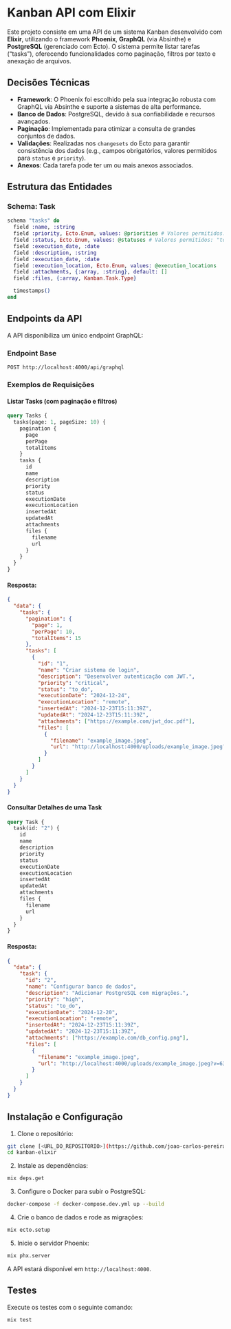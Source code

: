 # Kanban API com Elixir

Este projeto consiste em uma API de um sistema Kanban desenvolvido com **Elixir**, utilizando o framework **Phoenix**, **GraphQL** (via Absinthe) e **PostgreSQL** (gerenciado com Ecto). O sistema permite listar tarefas (“tasks”), oferecendo funcionalidades como paginação, filtros por texto e anexação de arquivos.

## Decisões Técnicas

- **Framework**: O Phoenix foi escolhido pela sua integração robusta com GraphQL via Absinthe e suporte a sistemas de alta performance.
- **Banco de Dados**: PostgreSQL, devido à sua confiabilidade e recursos avançados.
- **Paginação**: Implementada para otimizar a consulta de grandes conjuntos de dados.
- **Validações**: Realizadas nos `changesets` do Ecto para garantir consistência dos dados (e.g., campos obrigatórios, valores permitidos para `status` e `priority`).
- **Anexos**: Cada tarefa pode ter um ou mais anexos associados.

## Estrutura das Entidades

### Schema: Task

```elixir
schema "tasks" do
  field :name, :string
  field :priority, Ecto.Enum, values: @priorities # Valores permitidos: "low", "high", "critical"
  field :status, Ecto.Enum, values: @statuses # Valores permitidos: "to_do", "in_progress", "finished"
  field :execution_date, :date
  field :description, :string
  field :execution_date, :date
  field :execution_location, Ecto.Enum, values: @execution_locations
  field :attachments, {:array, :string}, default: []
  field :files, {:array, Kanban.Task.Type}

  timestamps()
end
```

## Endpoints da API

A API disponibiliza um único endpoint GraphQL:

### Endpoint Base

```
POST http://localhost:4000/api/graphql
```

### Exemplos de Requisições

#### Listar Tasks (com paginação e filtros)

```graphql
query Tasks {
  tasks(page: 1, pageSize: 10) {
    pagination {
      page
      perPage
      totalItems
    }
    tasks {
      id
      name
      description
      priority
      status
      executionDate
      executionLocation
      insertedAt
      updatedAt
      attachments
      files {
        filename
        url
      }
    }
  }
}
```

#### Resposta:

```json
{
  "data": {
    "tasks": {
      "pagination": {
        "page": 1,
        "perPage": 10,
        "totalItems": 15
      },
      "tasks": [
        {
          "id": "1",
          "name": "Criar sistema de login",
          "description": "Desenvolver autenticação com JWT.",
          "priority": "critical",
          "status": "to_do",
          "executionDate": "2024-12-24",
          "executionLocation": "remote",
          "insertedAt": "2024-12-23T15:11:39Z",
          "updatedAt": "2024-12-23T15:11:39Z",
          "attachments": ["https://example.com/jwt_doc.pdf"],
          "files": [
            {
              "filename": "example_image.jpeg",
              "url": "http://localhost:4000/uploads/example_image.jpeg?v=63902185899"
            }
          ]
        }
      ]
    }
  }
}
```

#### Consultar Detalhes de uma Task

```graphql
query Task {
  task(id: "2") {
    id
    name
    description
    priority
    status
    executionDate
    executionLocation
    insertedAt
    updatedAt
    attachments
    files {
      filename
      url
    }
  }
}
```

#### Resposta:

```json
{
  "data": {
    "task": {
      "id": "2",
      "name": "Configurar banco de dados",
      "description": "Adicionar PostgreSQL com migrações.",
      "priority": "high",
      "status": "to_do",
      "executionDate": "2024-12-20",
      "executionLocation": "remote",
      "insertedAt": "2024-12-23T15:11:39Z",
      "updatedAt": "2024-12-23T15:11:39Z",
      "attachments": ["https://example.com/db_config.png"],
      "files": [
        {
          "filename": "example_image.jpeg",
          "url": "http://localhost:4000/uploads/example_image.jpeg?v=63902185899"
        }
      ]
    }
  }
}
```

## Instalação e Configuração

1. Clone o repositório:

```bash
git clone [<URL_DO_REPOSITORIO>](https://github.com/joao-carlos-pereira-alves/kanban-elixir)
cd kanban-elixir
```

2. Instale as dependências:

```bash
mix deps.get
```

3. Configure o Docker para subir o PostgreSQL:

```bash
docker-compose -f docker-compose.dev.yml up --build
```

4. Crie o banco de dados e rode as migrações:

```bash
mix ecto.setup
```

5. Inicie o servidor Phoenix:

```bash
mix phx.server
```

A API estará disponível em `http://localhost:4000`.

## Testes

Execute os testes com o seguinte comando:

```bash
mix test
```
